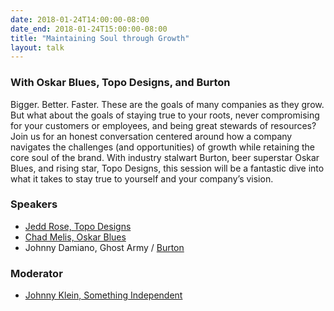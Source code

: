 ```yaml
---
date: 2018-01-24T14:00:00-08:00
date_end: 2018-01-24T15:00:00-08:00
title: "Maintaining Soul through Growth"
layout: talk
---
```


### With Oskar Blues, Topo Designs, and Burton

Bigger. Better. Faster. These are the goals of many companies as they grow. But what about the goals of staying true to your roots, never compromising for your customers or employees, and being great stewards of resources?  Join us for an honest conversation centered around how a company navigates the challenges (and opportunities) of growth while retaining the core soul of the brand. With industry stalwart Burton, beer superstar Oskar Blues, and rising star, Topo Designs, this session will be a fantastic dive into what it takes to stay true to yourself and your company’s vision.

### Speakers
- [Jedd Rose, Topo Designs](https://topodesigns.com/)
- [Chad Melis, Oskar Blues](https://www.oskarblues.com/)
- Johnny Damiano, Ghost Army / [Burton](https://www.burton.com/)

### Moderator
- [Johnny Klein, Something Independent](http://www.somethingindependent.com/)
